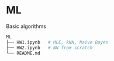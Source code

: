 # ML
Basic algorithms

```bash
ML
├── HW1.ipynb   # MLE, kNN, Naive Bayes
├── HW2.ipynb   # NN from scratch
└── README.md
```
